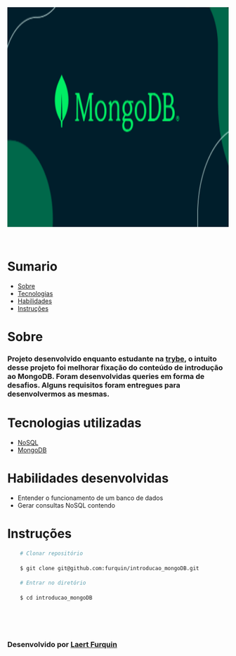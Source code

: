<div align="center"> 
    <img width="920px" height="500px" align="center"src="./README/MongoDB.png">
</div>

<br>
<br>

# Sumario
   - [Sobre](#sobre)
   - [Tecnologias](#tecnologias-utilizadas)
   - [Habilidades](#habilidades-desenvolvidas)
   - [Instruções](#instruções)
#

# Sobre

### Projeto desenvolvido enquanto estudante na [trybe](https://www.betrybe.com/formacao-desenvolvimento-web), o intuito desse projeto foi melhorar fixação do conteúdo de introdução ao MongoDB. Foram desenvolvidas queries em forma de desafios. Alguns requisitos foram entregues para desenvolvermos as mesmas.

#

# Tecnologias utilizadas
- [NoSQL](https://www.w3schools.blog/nosql-databases-types-advantages)
- [MongoDB](https://www.mongodb.com/pt-br)

#

# Habilidades desenvolvidas

- Entender o funcionamento de um banco de dados
- Gerar consultas NoSQL contendo
#

# Instruções

```bash
    # Clonar repositório

    $ git clone git@github.com:furquin/introducao_mongoDB.git

    # Entrar no diretório

    $ cd introducao_mongoDB

```

<br>
<br>
<br>

### Desenvolvido por [Laert Furquin](https://github.com/furquin) 

